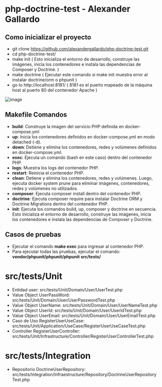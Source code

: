 # php-doctrine-test - Alexander Gallardo

## Como inicializar el proyecto
- git clone https://github.com/alexandergallardo/php-doctrine-test.git
- cd php-doctrine-test/
- make init  ( Esto inicializa el entorno de desarrollo, construye las imágenes, inicia los contenedores e instala las dependencias de Composer y Doctrine. )
- make doctrine ( Ejecutar este comando si make init muestra error al instalar doctrine/orm o phpunit )
- go to http://localhost:8181/  ( 8181 es el puerto mapeado de la máquina host al puerto 80 del contenedor Apache )
  
![image](https://github.com/user-attachments/assets/b1ba334b-e9f1-47c2-a9a1-ef5fb8a5945d)


## Makefile Comandos
- **build**: Construye la imagen del servicio PHP definida en docker-compose.yml
- **up**: Inicia los contenedores definidos en docker-compose.yml en modo detached (-d).
- **down**: Detiene y elimina los contenedores, redes y volúmenes definidos en docker-compose.yml. 
- **exec**: Ejecuta un comando (bash en este caso) dentro del contenedor PHP. 
- **logs**: Muestra los logs del contenedor PHP. 
- **restart**: Reinicia el contenedor PHP. 
- **clean**: Detiene y elimina los contenedores, redes y volúmenes. Luego, ejecuta docker system prune para eliminar imágenes, contenedores, redes y volúmenes no utilizados. 
- **composer**: Ejecuta composer install dentro del contenedor PHP. 
- **doctrine**: Ejecuta composer require para instalar Doctrine ORM y Doctrine Migrations dentro del contenedor PHP. 
- **init**: Ejecuta los comandos build, up, composer y doctrine en secuencia. Esto inicializa el entorno de desarrollo, construye las imágenes, inicia los contenedores e instala las dependencias de Composer y Doctrine.

## Casos de pruebas
- Ejecutar el comando **make exec** para ingresar al contenedor PHP.
- Para ejecutar todas las pruebas, ejecutar el comando: **vendor/phpunit/phpunit/phpunit src/tests/**

# src/tests/Unit
- Entidad user: src/tests/Unit/Domain/User/UserTest.php
- Value Object UserPassWord: src/tests/Unit/Domain/User/UserPasswordTest.php
- Value Object UserName: src/tests/Unit/Domain/User/UserNameTest.php
- Value Object UserId: src/tests/Unit/Domain/User/UserIdTest.php
- Value Object UserEmail: src/tests/Unit/Domain/User/UserEmailTest.php
- Caso de Uso RegisterUserUseCase: src/tests/Unit/Application/UseCase/RegisterUserUseCaseTest.php
- Controller RegisterUserController: src/tests/Unit/Infrastructure/Controller/RegisterUserControllerTest.php

# src/tests/Integration
- Repositorio DoctrineUserRepository: src/tests/Integration/Infraestructure/Repository/DoctrineUserRepositoryTest.php

